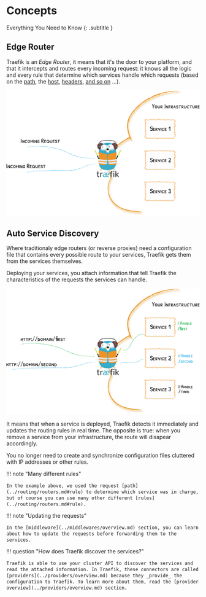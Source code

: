 # Concepts

Everything You Need to Know
{: .subtitle }

## Edge Router

Traefik is an _Edge Router_, it means that it's the door to your platform, and that it intercepts and routes every incoming request: it knows all the logic and every rule that determine which services handle which requests (based on the [path](../../routing/routers/#rule), the [host](../../routing/routers/#rule), [headers](../../routing/routers/#rule), [and so on](../../routing/routers/#rule) ...).

![The Door to Your Infrastructure](../assets/img/traefik-concepts-1.png)

## Auto Service Discovery

Where traditionaly edge routers (or reverse proxies) need a configuration file that contains every possible route to your services, Traefik gets them from the services themselves.

Deploying your services, you attach information that tell Traefik the characteristics of the requests the services can handle.

![Decentralized Configuration](../assets/img/traefik-concepts-2.png)

It means that when a service is deployed, Traefik detects it immediately and updates the routing rules in real time. The opposite is true: when you remove a service from your infrastructure, the route will disapear accordingly.

You no longer need to create and synchronize configuration files cluttered with IP addresses or other rules.

!!! note "Many different rules"

    In the example above, we used the request [path](../routing/routers.md#rule) to determine which service was in charge, but of course you can use many other different [rules](../routing/routers.md#rule).

!!! note "Updating the requests" 

    In the [middleware](../middlewares/overview.md) section, you can learn about how to update the requests before forwarding them to the services. 

!!! question "How does Traefik discover the services?"

    Traefik is able to use your cluster API to discover the services and read the attached information. In Traefik, these connectors are called [providers](../providers/overview.md) because they _provide_ the configuration to Traefik. To learn more about them, read the [provider overview](../providers/overview.md) section.
